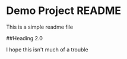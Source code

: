 # Demo Project README

This is a simple readme file

##Heading 2.0

I hope this isn't much of a trouble